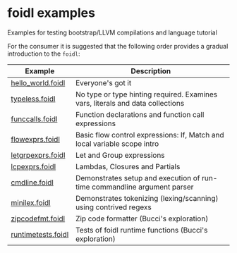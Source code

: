 # foidl examples

Examples for testing bootstrap/LLVM compilations and language tutorial

For the consumer it is suggested that the following order provides a gradual introduction to the `foidl`:

| Example | Description |
| --- | --- |
| [hello_world.foidl](fsrc/hello_world.foidl) | Everyone's got it |
| [typeless.foidl](fsrc/typeless.foidl) | No type or type hinting required. Examines vars, literals and data collections |
| [funccalls.foidl](fsrc/funccalls.foidl) | Function declarations and function call expressions |
| [flowexprs.foidl](fsrc/flowexprs.foidl) | Basic flow control expressions: If, Match and local variable scope intro |
| [letgrpexprs.foidl](fsrc/letgrpexprs.foidl) | Let and Group expressions |
| [lcpexprs.foidl](fsrc/lcpexprs.foidl) | Lambdas, Closures and Partials |
| [cmdline.foidl](fsrc/cmdline.foidl) | Demonstrates setup and execution of run-time commandline argument parser |
| [minilex.foidl](fsrc/minilex.foidl) | Demonstrates tokenizing (lexing/scanning) using contrived regexs |
| [zipcodefmt.foidl](fsrc/zipcodefmt.foidl) | Zip code formatter (Bucci's exploration) |
| [runtimetests.foidl](fsrc/runtimetests.foidl) | Tests of foidl runtime functions (Bucci's exploration) |
